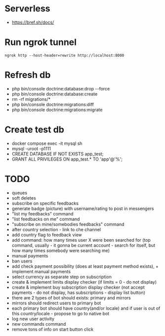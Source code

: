 # Serverless
* https://bref.sh/docs/

# Run ngrok tunnel
`ngrok http --host-header=rewrite http://localhost:8000`

# Refresh db
* php bin/console doctrine:database:drop --force
* php bin/console doctrine:database:create
* rm -rf migrations/*
* php bin/console doctrine:migrations:diff
* php bin/console doctrine:migrations:migrate

# Create test db
* docker compose exec -it mysql sh
* mysql -uroot -p1111
* CREATE DATABASE IF NOT EXISTS app_test;
* GRANT ALL PRIVILEGES ON app_test.* TO 'app'@'%';

# TODO
* queues
* soft deletes
* subscribe on specific feedbacks
* generate badge (picture) with username/rating to post in messengers
* "list my feedbacks" command
* "list feedbacks on me" command
* "subscribe on mine/somebodies feedbacks" command
* after country selection - link to che channel
* add country flag to feedback view
* add command: how many times user X were been searched for (top command, usually - it gonna be current account - search for itself, but how many times somebody were searching me)
* manual payments
* ban users
* add check payment possibility (does at least payment method exists), + implement manual payments
* select currency as separate step on subscription
* create & implement limits display checker (if limits = 0 - do not display)
* create & implement buy subscription display checker (not accept payments - do not display, has subscriptions - display list button)
* there are 2 types of bot should exists: primary and mirrors
* mirrors should redirect users to primary bot
* each primary bot should have country(and/or locale) and if user is out of this country/locale - propose to go to native bot
* log new user activity
* new commands command
* remove tons of info on start button click
